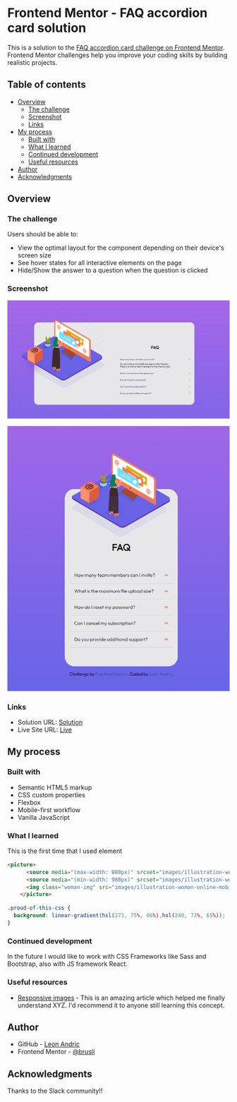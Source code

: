 # Frontend Mentor - FAQ accordion card solution

This is a solution to the [FAQ accordion card challenge on Frontend Mentor](https://www.frontendmentor.io/challenges/faq-accordion-card-XlyjD0Oam). Frontend Mentor challenges help you improve your coding skills by building realistic projects. 

## Table of contents

- [Overview](#overview)
  - [The challenge](#the-challenge)
  - [Screenshot](#screenshot)
  - [Links](#links)
- [My process](#my-process)
  - [Built with](#built-with)
  - [What I learned](#what-i-learned)
  - [Continued development](#continued-development)
  - [Useful resources](#useful-resources)
- [Author](#author)
- [Acknowledgments](#acknowledgments)


## Overview

### The challenge

Users should be able to:

- View the optimal layout for the component depending on their device's screen size
- See hover states for all interactive elements on the page
- Hide/Show the answer to a question when the question is clicked

### Screenshot

![This is the desktop layout screenshot of the project](/images/Screenshot-desktop-design.PNG)

![This is the mobile layout screenshot of the project](/images/Screenshot-mobile-design.PNG)

### Links

- Solution URL: [Solution](https://github.com/brusli147/faq-accordion-card-main)
- Live Site URL: [Live](https://brusli147.github.io/faq-accordion-card-main/)

## My process

### Built with

- Semantic HTML5 markup
- CSS custom properties
- Flexbox
- Mobile-first workflow
- Vanilla JavaScript

### What I learned

This is the first time that I used <picture> element

```html
<picture>
      <source media="(max-width: 980px)" srcset="images/illustration-woman-online-mobile.svg">
      <source media="(min-width: 980px)" srcset="images/illustration-woman-online-desktop.svg">
      <img class="woman-img" src="images/illustration-woman-online-mobile.svg" alt="Woman standing in front of the computer">
    </picture>
```
```css
.proud-of-this-css {
  background: linear-gradient(hsl(273, 75%, 66%),hsl(240, 73%, 65%));
}
```


### Continued development

In the future I would like to work with CSS Frameworks like Sass and Bootstrap, also with JS framework React.

### Useful resources

- [Responsive images](https://developer.mozilla.org/en-US/docs/Learn/HTML/Multimedia_and_embedding/Responsive_images) - This is an amazing article which helped me finally understand XYZ. I'd recommend it to anyone still learning this concept.


## Author

- GitHub - [Leon Andric](https://github.com/brusli147)
- Frontend Mentor - [@brusli](https://www.frontendmentor.io/profile/brusli147)

## Acknowledgments

Thanks to the Slack community!!
